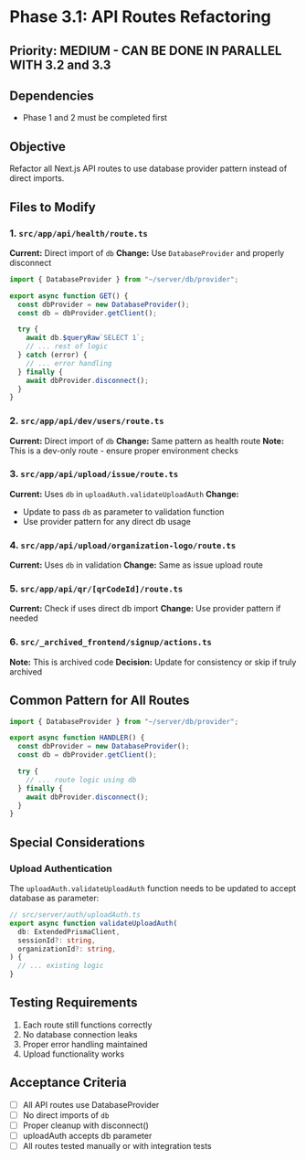 # Phase 3.1: API Routes Refactoring

## Priority: MEDIUM - CAN BE DONE IN PARALLEL WITH 3.2 and 3.3

## Dependencies

- Phase 1 and 2 must be completed first

## Objective

Refactor all Next.js API routes to use database provider pattern instead of direct imports.

## Files to Modify

### 1. `src/app/api/health/route.ts`

**Current:** Direct import of `db`
**Change:** Use `DatabaseProvider` and properly disconnect

```typescript
import { DatabaseProvider } from "~/server/db/provider";

export async function GET() {
  const dbProvider = new DatabaseProvider();
  const db = dbProvider.getClient();

  try {
    await db.$queryRaw`SELECT 1`;
    // ... rest of logic
  } catch (error) {
    // ... error handling
  } finally {
    await dbProvider.disconnect();
  }
}
```

### 2. `src/app/api/dev/users/route.ts`

**Current:** Direct import of `db`
**Change:** Same pattern as health route
**Note:** This is a dev-only route - ensure proper environment checks

### 3. `src/app/api/upload/issue/route.ts`

**Current:** Uses `db` in `uploadAuth.validateUploadAuth`
**Change:**

- Update to pass `db` as parameter to validation function
- Use provider pattern for any direct db usage

### 4. `src/app/api/upload/organization-logo/route.ts`

**Current:** Uses `db` in validation
**Change:** Same as issue upload route

### 5. `src/app/api/qr/[qrCodeId]/route.ts`

**Current:** Check if uses direct db import
**Change:** Use provider pattern if needed

### 6. `src/_archived_frontend/signup/actions.ts`

**Note:** This is archived code
**Decision:** Update for consistency or skip if truly archived

## Common Pattern for All Routes

```typescript
import { DatabaseProvider } from "~/server/db/provider";

export async function HANDLER() {
  const dbProvider = new DatabaseProvider();
  const db = dbProvider.getClient();

  try {
    // ... route logic using db
  } finally {
    await dbProvider.disconnect();
  }
}
```

## Special Considerations

### Upload Authentication

The `uploadAuth.validateUploadAuth` function needs to be updated to accept database as parameter:

```typescript
// src/server/auth/uploadAuth.ts
export async function validateUploadAuth(
  db: ExtendedPrismaClient,
  sessionId?: string,
  organizationId?: string,
) {
  // ... existing logic
}
```

## Testing Requirements

1. Each route still functions correctly
2. No database connection leaks
3. Proper error handling maintained
4. Upload functionality works

## Acceptance Criteria

- [ ] All API routes use DatabaseProvider
- [ ] No direct imports of `db`
- [ ] Proper cleanup with disconnect()
- [ ] uploadAuth accepts db parameter
- [ ] All routes tested manually or with integration tests
